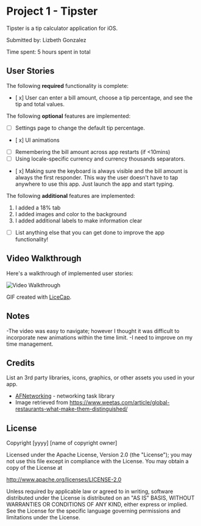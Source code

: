 # Project 1 - Tipster

Tipster is a tip calculator application for iOS.

Submitted by: Lizbeth Gonzalez

Time spent: 5 hours spent in total

## User Stories

The following **required** functionality is complete:

* [ x] User can enter a bill amount, choose a tip percentage, and see the tip and total values.

The following **optional** features are implemented:
* [ ] Settings page to change the default tip percentage.
* [ x] UI animations
* [ ] Remembering the bill amount across app restarts (if <10mins)
* [ ] Using locale-specific currency and currency thousands separators.
* [ x] Making sure the keyboard is always visible and the bill amount is always the first responder. This way the user doesn't have to tap anywhere to use this app. Just launch the app and start typing.

The following **additional** features are implemented:
1. I added a 18% tab
2. I added images and color to the background
3. I added additional labels to make information clear
- [ ] List anything else that you can get done to improve the app functionality!

## Video Walkthrough

Here's a walkthrough of implemented user stories:

<img src='https://i.imgur.com/tCd0z2C.gif' title='Video Walkthrough' width='' alt='Video Walkthrough' />

GIF created with [LiceCap](http://www.cockos.com/licecap/).

## Notes

-The video was easy to navigate; however I thought it was difficult to incorporate new animations within the time limit.
-I need to improve on my time management.

## Credits

List an 3rd party libraries, icons, graphics, or other assets you used in your app.

- [AFNetworking](https://github.com/AFNetworking/AFNetworking) - networking task library
- Image retrieved from https://www.weetas.com/article/global-restaurants-what-make-them-distinguished/

## License

Copyright [yyyy] [name of copyright owner]

Licensed under the Apache License, Version 2.0 (the "License");
you may not use this file except in compliance with the License.
You may obtain a copy of the License at

http://www.apache.org/licenses/LICENSE-2.0

Unless required by applicable law or agreed to in writing, software
distributed under the License is distributed on an "AS IS" BASIS,
WITHOUT WARRANTIES OR CONDITIONS OF ANY KIND, either express or implied.
See the License for the specific language governing permissions and
limitations under the License.
